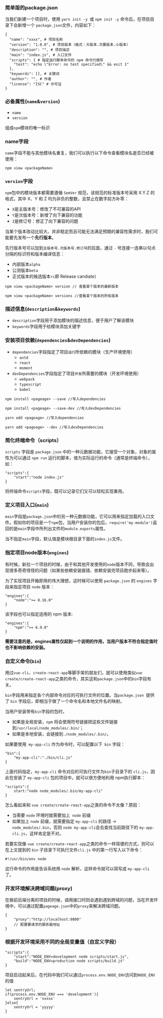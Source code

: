 ### 简单版的package.json

当我们新建一个项目时，使用 `yarn init -y `或 `npm init -y` 命令后，在项目目录下会新增一个 `package.json`文件，内容如下：
```
{
  "name": "xxxx", # 项目名称
  "version": "1.0.0", # 项目版本（格式：大版本.次要版本.小版本）
  "description": "", # 项目描述
  "main": "index.js", # 入口文件
  "scripts": { # 指定运行脚本命令的 npm 命令行缩写
    "test": "echo \"Error: no test specified\" && exit 1"
  },
  "keywords": [], # 关键词
  "author": "", # 作者
  "license": "ISC" # 许可证
}
```
### 必备属性(`name`&`version`)
- `name`
- `version`

组成`npm`模块的唯一标识

### name字段
`name`字段不能与其他模块名重复，我们可以执行以下命令查看模块名是否已经被使用：
```
npm view <packageName>
```
### `version`字段
`npm`包中的模块版本都需要遵循 `SemVer` 规范，该规范的标准版本号采用 X.Y.Z 的格式，其中 X、Y 和 Z 均为非负的整数，且禁止在数字前方补零：
- `X`是主版本号：修改了不可兼容的API
- `Y`是次版本号：新增了向下兼容的功能
- `Z`是修订号：修正了向下兼容的问题

当某个版本改动比较大、并非稳定而且可能无法满足预期的兼容性需求时，我们可能要先发布一个**先行版本**。

先行版本号可以加到`主版本号.次版本号.修订号`的后面，通过 `-` 号连接一连串以句点分隔的标识符和版本编译信息：
- 内部版本`alpha`
- 公测版本`beta`
- 正式版本的候选版本`rc`即 Release candiate）

```
npm view <packageName> version // 查看某个版本的最新版本

npm view <packageName> versions //查看某个版本的所有版本
```

### 描述信息(`description`&`keywords`)
- `description`字段用于添加模块的描述信息，便于用户了解该模块
- `keywords`字段用于给模块添加关键字

### 安装项目依赖(`dependencies`&`devDependencies`)
- `dependencies`字段指定了项目`运行`所依赖的模块（生产环境使用）
  - `antd`
  - `react`
  - `moment`
- `devDependencies`字段指定了项目`开发`所需要的模块（开发环境使用）
  - `webpack`
  - `typescript`
  - `babel`
```
npm install <pageage> --save //写入dependencies

npm install <pageage> --save-dev //写入devDependencies
```
```
yarn add <pageage> //写入dependencies

yarn add <pageage> --dev //写入devDependencies
```

### 简化终端命令（scripts）
`scripts` 字段是 `package.json` 中的一种元数据功能，它接受一个对象，对象的属性为可以通过 `npm run` 运行的脚本，值为实际运行的命令（通常是终端命令），如：
```
"scripts":{
    "start":"node index.js"
}
```
将终端命令`scripts`字段，既可以记录它们又可以轻松实现重用。

### 定义项目入口(`main`)
`main`字段是`package.json`中的另一种元数据功能，它可以用来指定加载的入口文件。假如你的项目是一个`npm`包，当用户安装你的包后，`require('my-module')`返回的是`main`字段中所列出文件的`module.exports`属性。

当不指定`main`字段，默认值是模块根目录下面的`index.js`文件。

### 指定项目node版本(`engines`)
有时候，新拉一个项目的时候，由于和其他开发使用的`node`版本不同，导致会出现很多奇奇怪怪的问题（如某些依赖安装报错、依赖安装完项目跑步起来等）。

为了实现项目开箱即用的伟大理想，这时候可以使用 `package.json` 的 `engines` 字段来指定项目 `node` 版本：
```
"engines":{
    "node":">= 8.16.0"
}
```
该字段也可以指定适用的 npm 版本:
```
"engines":{
    "npm":">= 6.9.0"
}
```
**需要注意的是，engines属性仅起到一个说明的作用，当用户版本不符合指定值时也不影响依赖的安装。**

### 自定义命令(`bin`)
用过`vue-cli`、`create-react-app`等脚手架的朋友们，就可以使用类似`vue create/create-react-app`之类的命令，其实这和`package.json`中的`bin`字段有关。

`bin`字段用来指定各个内部命令对应的可执行文件的位置。当`package.json `提供了 `bin` 字段后，即相当于做了一个命令名和本地文件名的映射。

当用户安装带有` bin `字段的包时，
- 如果是全局安装，`npm` 将会使用符号链接把这些文件链接到`/usr/local/node_modules/.bin/`；
- 如果是本地安装，会链接到`./node_modules/.bin/`。

如果要使用` my-app-cli` 作为命令时，可以配置以下` bin` 字段：
```
"bin":{
    "my-app-cli":"./bin/cli.js"
}
```
上面代码指定，`my-app-cli` 命令对应的可执行文件为` bin `子目录下的 `cli.js`，因此在安装了 `my-app-cli` 包的项目中，就可以很方便地利用 npm执行脚本：
```
"scripts":{
    start:"node node_modules/.bin/my-app-cli"
}
```
怎么看起来和 `vue create/create-react-app`之类的命令不太像？原因：
- 当需要 `node` 环境时就需要加上` node` 前缀
- 如果加上 `node` 前缀，就需要指定 `my-app-cli` 的路径 -> `node_modules/.bin`，否则 `node my-app-cli`会去查找当前路径下的 `my-app-cli.js`，这样肯定是不对。

若要实现像 `vue create/create-react-app`之类的命令一样简便的方式，则可以在上文提到的 `bin` 子目录下可执行文件`cli.js` 中的第一行写入以下命令： 
```
#!/usr/bin/env node 
```
这行命令的作用是告诉系统用 `node` 解析，这样命令就可以简写成 `my-app-cli` 了。

### 开发环境解决跨域问题(proxy)
在做前后端分离的项目的时候，调用接口时则会遇到遇到跨域的问题，当在开发环境中，可以通过配置`pageage.json`中的`proxy`来解决跨域问题。
```
{
    "proxy":"http://localhost:9800"
    // 配置要请求的服务器地址
}
```
### 根据开发环境采用不同的全局变量值（自定义字段）
```
"scripts":{
    "start":"NODE_ENV=development node scripts/start.js",
    "build":"NODE_ENV=production node scripts/build.js"
}
```
项目启动起来后，在代码中我们可以通过`process.env.NODE_ENV`访问到`NODE_ENV`的值
```
let sentryUrl;
if(process.env.NODE_ENV === 'development'){
    sentryUrl = 'xxxxx'
}else{
    sentryUrl = 'yyyyy'
}
```

